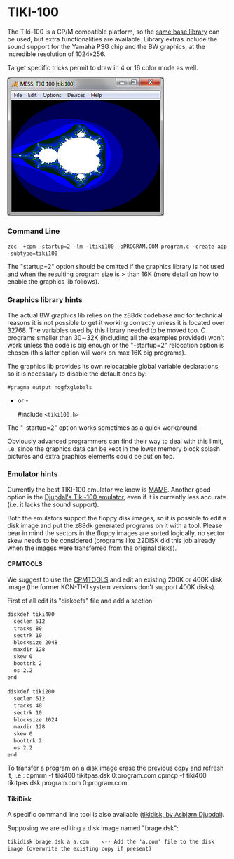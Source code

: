 #  TIKI-100

The Tiki-100 is a CP/M compatible platform, so the [same base library](platform/cpm) can be used, but extra functionalities are available.
Library extras include the sound support for the Yamaha PSG chip and the BW graphics, at the incredible resolution of 1024x256.

Target specific tricks permit to draw in 4 or 16 color mode as well.

![](images/platform/tikimandel.png)

### Command Line

    zcc  +cpm -startup=2 -lm -ltiki100 -oPROGRAM.COM program.c -create-app -subtype=tiki100


The "startup=2" option should be omitted if the graphics library is not used and when the resulting program size is > than 16K (more detail on how to enable the graphics lib follows).

### Graphics library hints

The actual BW graphics lib relies on the z88dk codebase and for technical reasons it is not possible to get it working correctly unless it is located over 32768.   The variables used by this library needed to be moved too.
C programs smaller than 30∼32K (including all the examples provided) won't work unless the code is big enough or the "-startup=2" relocation option is chosen (this latter option will work on max 16K big programs).

The graphics lib provides its own relocatable global variable declarations, so it is necessary to disable the default ones by:

    #pragma output nogfxglobals

- or -

    #include `<tiki100.h>`


The "-startup=2" option works sometimes as a quick workaround.

Obviously advanced programmers can find their way to deal with this limit, i.e. since the graphics data can be kept in the lower memory block splash pictures and extra graphics elements could be put on top.


### Emulator hints

Currently the best TIKI-100 emulator we know is [MAME](http://www.mamedev.org/).
Another good option is the [Djupdal's Tiki-100 emulator](http://www.djupdal.org/tiki/emulator/), even if it is currently less accurate (i.e. it lacks the sound support).

Both the emulators support the floppy disk images, so it is possible to edit a disk image and put the z88dk generated programs on it with a tool.    Please bear in mind the sectors in the floppy images are sorted logically, no sector skew needs to be considered (programs like 22DISK did this job already when the images were transferred from the original disks).

#### CPMTOOLS

We suggest to use the [CPMTOOLS](http://www.moria.de/~michael/cpmtools/) and edit an existing 200K or 400K disk image (the former KON-TIKI system versions don't support 400K disks).

First of all edit its "diskdefs" file and add a section:

	diskdef tiki400
	  seclen 512
	  tracks 80
	  sectrk 10
	  blocksize 2048
	  maxdir 128
	  skew 0
	  boottrk 2
	  os 2.2
	end

	diskdef tiki200
	  seclen 512
	  tracks 40
	  sectrk 10
	  blocksize 1024
	  maxdir 128
	  skew 0
	  boottrk 2
	  os 2.2
	end

To transfer a program on a disk image erase the previous copy and refresh it, i.e.:
    cpmrm -f tiki400 tikitpas.dsk 0:program.com
    cpmcp -f tiki400 tikitpas.dsk program.com 0:program.com


#### TikiDisk

A specific command line tool is also available ([tikidisk, by Asbjørn Djupdal](http://www.djupdal.org/tiki/emulator/)).

Supposing we are editing a disk image named "brage.dsk":

    tikidisk brage.dsk a a.com    <-- Add the 'a.com' file to the disk image (overwrite the existing copy if present)





